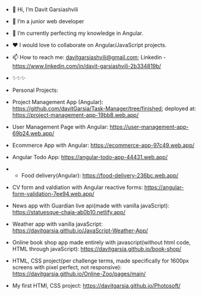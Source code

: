 - 👋 Hi, I’m Davit Garsiashvili
- 👀 I’m a junior web developer
- 🌱 I’m currently perfecting my knowledge in Angular.
- ❤️ I would love to collaborate on Angular/JavaScript projects.
- 📫 How to reach me:  davitgarsiashvili@gmail.com; Linkedin - https://www.linkedin.com/in/davit-garsiashvili-2b334819b/

- ✨✨✨ 
- Personal Projects: 
- Project Management App (Angular): https://github.com/davitGarsia/Task-Manager/tree/finished;  deployed at: https://project-management-app-19bb8.web.app/
- User Management Page with Angular: https://user-management-app-69b24.web.app/
- Ecommerce App with Angular: https://ecommerce-app-97c49.web.app/
- Angular Todo App: https://angular-todo-app-44431.web.app/
- - Food delivery(Angular): https://food-delivery-236bc.web.app/
- CV form and valdiation with Angular reactive forms: https://angular-form-validation-7ee94.web.app/
- News app with Guardian live api(made with vanilla javaScript): https://statuesque-chaja-ab0b10.netlify.app/
- Weather app with vanilla javaScript: https://davitgarsia.github.io/JavaScript-Weather-App/
- Online book shop app made entirely with javascript(without html code, HTML through javaScript): https://davitgarsia.github.io/book-shop/
- HTML, CSS project(per challenge terms, made specifically for 1600px screens with pixel perfect, not responsive): https://davitgarsia.github.io/Online-Zoo/pages/main/
- My first HTMl, CSS project: https://davitgarsia.github.io/Photosoft/

